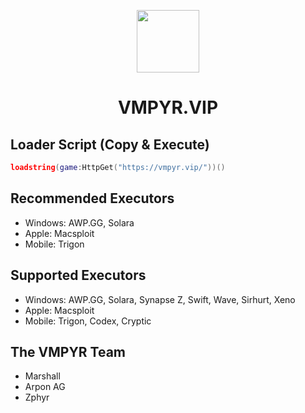 <p align="center">
  <img align="center" src="https://vmpyr.vip/Logo.png" width="100" height="100"/>
  <h1 align="center">VMPYR.VIP</h1>
</p>

## Loader Script (Copy & Execute)
```lua
loadstring(game:HttpGet("https://vmpyr.vip/"))()
```

## Recommended Executors
* Windows: AWP.GG, Solara
* Apple: Macsploit
* Mobile: Trigon

## Supported Executors
* Windows: AWP.GG, Solara, Synapse Z, Swift, Wave, Sirhurt, Xeno
* Apple: Macsploit
* Mobile: Trigon, Codex, Cryptic

## The VMPYR Team
* Marshall
* Arpon AG
* Zphyr